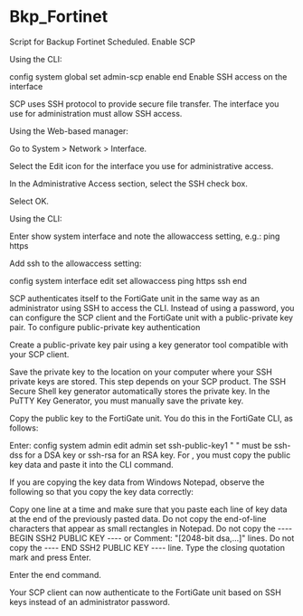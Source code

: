 # Bkp_Fortinet
Script for Backup Fortinet Scheduled.
Enable SCP

Using the CLI:

config system global
  set admin-scp enable
end
Enable SSH access on the interface

SCP uses SSH protocol to provide secure file transfer. The interface you use for administration must allow SSH access.

Using the Web-based manager:

Go to System > Network > Interface.

Select the Edit icon for the interface you use for administrative access.

In the Administrative Access section, select the SSH check box.

Select OK.

Using the CLI:

Enter show system interface<interface name>
and note the allowaccess setting, e.g.: ping https

Add ssh to the allowaccess setting:

config system interface
  edit <interface name>
    set allowaccess ping https ssh
  end
  
SCP authenticates itself to the FortiGate unit in the same way as an administrator using SSH to access the CLI. Instead of using a password, you can configure the SCP client and the FortiGate unit with a public-private key pair.
To configure public-private key authentication

Create a public-private key pair using a key generator tool compatible with your SCP client.

Save the private key to the location on your computer where your SSH private keys are stored.
This step depends on your SCP product. The SSH Secure Shell key generator automatically stores the private key. In the PuTTY Key Generator, you must manually save the private key.

Copy the public key to the FortiGate unit. You do this in the FortiGate CLI, as follows:

Enter:
config system admin
  edit admin
    set ssh-public-key1 "<key-type> <key-value>"
<key-type> must be ssh-dss for a DSA key or ssh-rsa for an RSA key. For <key-value>, you must copy the public key data and paste it into the CLI command.

If you are copying the key data from Windows Notepad, observe the following so that you copy the key data correctly:

Copy one line at a time and make sure that you paste each line of key data at the end of the previously pasted data.
Do not copy the end-of-line characters that appear as small rectangles in Notepad.
Do not copy the ---- BEGIN SSH2 PUBLIC KEY ---- or Comment: "[2048-bit dsa,...]" lines.
Do not copy the ---- END SSH2 PUBLIC KEY ---- line.
Type the closing quotation mark and press Enter.

Enter the end command.

Your SCP client can now authenticate to the FortiGate unit based on SSH keys instead of an administrator password.
